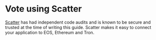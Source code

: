 Vote **using Scatter**
===

[Scatter](https://get-scatter.com) has had independent code audits and is known to be secure and trusted at the time of writing this guide. Scatter makes it easy to connect your application to EOS, Ethereum and Tron.
